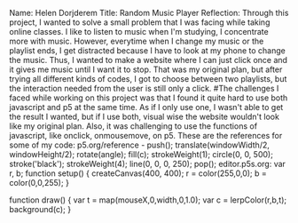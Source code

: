 Name: Helen Dorjderem
Title: Random Music Player
Reflection: Through this project, I wanted to solve a small problem that I was facing while taking online classes. I like to listen to music when I'm studying, I concentrate more with music. However, everytime when I change my music or the playlist ends, I get distracted because I have to look at my phone to change the music. Thus, I wanted to make a website where I can just click once and it gives me music until I want it to stop. That was my original plan, but after trying all different kinds of codes, I got to choose between two playlists, but the interaction needed from the user is still only a click.
#The challenges I faced while working on this project was that I found it quite hard to use both javascript and p5 at the same time. As if I only use one, I wasn't able to get the result I wanted, but if I use both, visual wise the website wouldn't look like my original plan. Also, it was challenging to use the functions of javascript, like onclick, onmousemove, on p5. 
These are the references for some of my code:
    p5.org/reference - 
push();
translate(windowWidth/2, windowHeight/2);
rotate(angle);
fill(c);
strokeWeight(1);
circle(0, 0, 500);
stroke('black');
strokeWeight(4);
 line(0, 0, 0, 250);
 pop();
    editor.p5s.org:
var r, b;
function setup() { 
  createCanvas(400, 400);
  r = color(255,0,0);
  b = color(0,0,255);
} 

function draw() { 
  var t = map(mouseX,0,width,0,1.0);
  var c = lerpColor(r,b,t);
  background(c);
}


